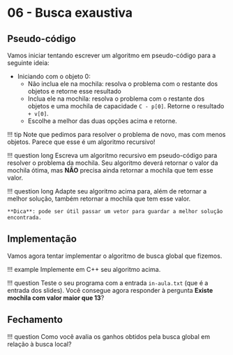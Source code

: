# 06 - Busca exaustiva

## Pseudo-código

Vamos iniciar tentando escrever um algoritmo em pseudo-código para a seguinte ideia:

* Iniciando com o objeto 0:
    * Não inclua ele na mochila: resolva o problema com o restante dos objetos e retorne esse resultado
    * Inclua ele na mochila: resolva o problema com o restante dos objetos e uma mochila de capacidade `C - p[0]`. Retorne o resultado `+ v[0]`.
    * Escolhe a melhor das duas opções acima e retorne.


!!! tip
    Note que pedimos para resolver o problema de novo, mas com menos objetos. Parece que esse é um algoritmo recursivo!

!!! question long
    Escreva um algoritmo recursivo em pseudo-código para resolver o problema da mochila. Seu algoritmo deverá retornar o valor da mochila ótima, mas **NÃO** precisa ainda retornar a mochila que tem esse valor. 

!!! question long
    Adapte seu algoritmo acima para, além de retornar a melhor solução, também retornar a mochila que tem esse valor. 

    **Dica**: pode ser útil passar um vetor para guardar a melhor solução encontrada.

## Implementação

Vamos agora tentar implementar o algoritmo de busca global que fizemos. 

!!! example
    Implemente em C++ seu algoritmo acima. 

!!! question
    Teste o seu programa com a entrada `in-aula.txt` (que é a entrada dos slides). Você consegue agora responder à pergunta **Existe mochila com valor maior que 13**?

## Fechamento

!!! question
    Como você avalia os ganhos obtidos pela busca global em relação à busca local?